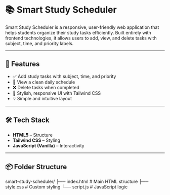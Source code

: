 # 📚 Smart Study Scheduler

Smart Study Scheduler is a responsive, user-friendly web application that helps students organize their study tasks efficiently. Built entirely with frontend technologies, it allows users to add, view, and delete tasks with subject, time, and priority labels.

---

## 🌟 Features

- ✅ Add study tasks with subject, time, and priority
- 📅 View a clean daily schedule
- ❌ Delete tasks when completed
- 🎨 Stylish, responsive UI with Tailwind CSS
- 💡 Simple and intuitive layout

---

## 🛠️ Tech Stack

- **HTML5** – Structure
- **Tailwind CSS** – Styling
- **JavaScript (Vanilla)** – Interactivity

---

## 📦 Folder Structure

smart-study-scheduler/
├── index.html # Main HTML structure
├── style.css # Custom styling
└── script.js # JavaScript logic

